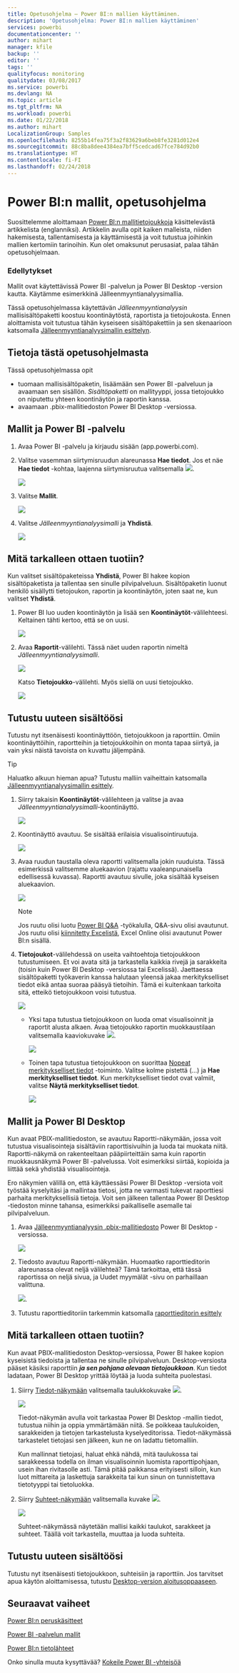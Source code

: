 ```yaml
---
title: Opetusohjelma – Power BI:n mallien käyttäminen.
description: 'Opetusohjelma: Power BI:n mallien käyttäminen'
services: powerbi
documentationcenter: ''
author: mihart
manager: kfile
backup: ''
editor: ''
tags: ''
qualityfocus: monitoring
qualitydate: 03/08/2017
ms.service: powerbi
ms.devlang: NA
ms.topic: article
ms.tgt_pltfrm: NA
ms.workload: powerbi
ms.date: 01/22/2018
ms.author: mihart
LocalizationGroup: Samples
ms.openlocfilehash: 8255b14fea75f3a2f83629a6beb8fe3281d012e4
ms.sourcegitcommit: 88c8ba8dee4384ea7bff5cedcad67fce784d92b0
ms.translationtype: HT
ms.contentlocale: fi-FI
ms.lasthandoff: 02/24/2018
---
```

# <a name="the-power-bi-samples-a-tutorial"></a>Power BI:n mallit, opetusohjelma

Suosittelemme aloittamaan [Power BI:n mallitietojoukkoja](sample-datasets.md) käsittelevästä artikkelista (englanniksi). Artikkelin avulla opit kaiken malleista, niiden hakemisesta, tallentamisesta ja käyttämisestä ja voit tutustua joihinkin mallien kertomiin tarinoihin. Kun olet omaksunut perusasiat, palaa tähän opetusohjelmaan.   

### <a name="prerequisites"></a>Edellytykset
Mallit ovat käytettävissä Power BI -palvelun ja Power BI Desktop -version kautta. Käytämme esimerkkinä Jälleenmyyntianalyysimallia.

Tässä opetusohjelmassa käytettävän *Jälleenmyyntianalyysin* mallisisältöpaketti koostuu koontinäytöstä, raportista ja tietojoukosta.
Ennen aloittamista voit tutustua tähän kyseiseen sisältöpakettiin ja sen skenaarioon katsomalla [Jälleenmyyntianalyysimallin esittelyn](sample-retail-analysis.md).

## <a name="about-this-tutorial"></a>Tietoja tästä opetusohjelmasta
Tässä opetusohjelmassa opit 
- tuomaan mallisisältöpaketin, lisäämään sen Power BI -palveluun ja avaamaan sen sisällön. *Sisältöpaketti* on mallityyppi, jossa tietojoukko on niputettu yhteen koontinäytön ja raportin kanssa. 
-  avaamaan .pbix-mallitiedoston Power BI Desktop -versiossa.


## <a name="samples-and-power-bi-service"></a>Mallit ja Power BI -palvelu

1. Avaa Power BI -palvelu ja kirjaudu sisään (app.powerbi.com).
2. Valitse vasemman siirtymisruudun alareunassa **Hae tiedot**. Jos et näe **Hae tiedot** -kohtaa, laajenna siirtymisruutua valitsemalla ![](media/sample-tutorial-connect-to-the-samples/expand-nav.png).
   
   ![](media/sample-tutorial-connect-to-the-samples/pbi_getdata.png)
5. Valitse **Mallit**.  
   
   ![](media/sample-tutorial-connect-to-the-samples/pbi_samplesdownload.png)
6. Valitse *Jälleenmyyntianalyysimalli* ja **Yhdistä**.   
   
   ![](media/sample-tutorial-connect-to-the-samples/pbi_retailanalysissampleconnect.png)

## <a name="what-exactly-was-imported"></a>Mitä tarkalleen ottaen tuotiin?
Kun valitset sisältöpaketeissa **Yhdistä**, Power BI hakee kopion sisältöpaketista ja tallentaa sen sinulle pilvipalveluun. Sisältöpaketin luonut henkilö sisällytti tietojoukon, raportin ja koontinäytön, joten saat ne, kun valitset **Yhdistä**. 

1. Power BI luo uuden koontinäytön ja lisää sen **Koontinäytöt**-välilehteesi. Keltainen tähti kertoo, että se on uusi.
   
   ![](media/sample-tutorial-connect-to-the-samples/power-bi-new-dashboard.png)
2. Avaa **Raportit**-välilehti.  Tässä näet uuden raportin nimeltä *Jälleenmyyntianalyysimalli*.
   
   ![](media/sample-tutorial-connect-to-the-samples/power-bi-new-report.png)
   
   Katso **Tietojoukko**-välilehti.  Myös siellä on uusi tietojoukko.
   
   ![](media/sample-tutorial-connect-to-the-samples/power-bi-new-dataset.png)

## <a name="explore-your-new-content"></a>Tutustu uuteen sisältöösi
Tutustu nyt itsenäisesti koontinäyttöön, tietojoukkoon ja raporttiin. Omiin koontinäyttöihin, raportteihin ja tietojoukkoihin on monta tapaa siirtyä, ja vain yksi näistä tavoista on kuvattu jäljempänä.  

> [!TIP]
> Haluatko alkuun hieman apua?  Tutustu malliin vaiheittain katsomalla [Jälleenmyyntianalyysimallin esittely](sample-retail-analysis.md).
> 
> 

1. Siirry takaisin **Koontinäytöt**-välilehteen ja valitse ja avaa *Jälleenmyyntianalyysimalli*-koontinäyttö.    
   
   ![](media/sample-tutorial-connect-to-the-samples/power-bi-dashboards.png)
2. Koontinäyttö avautuu.  Se sisältää erilaisia visualisointiruutuja.
   
   ![](media/sample-tutorial-connect-to-the-samples/power-bi-dashboards2new.png)
3. Avaa ruudun taustalla oleva raportti valitsemalla jokin ruuduista.  Tässä esimerkissä valitsemme aluekaavion (rajattu vaaleanpunaisella edellisessä kuvassa). Raportti avautuu sivulle, joka sisältää kyseisen aluekaavion.
   
    ![](media/sample-tutorial-connect-to-the-samples/power-bi-report.png)
   
   > [!NOTE]
   > Jos ruutu olisi luotu [Power BI Q&A](power-bi-q-and-a.md) -työkalulla, Q&A-sivu olisi avautunut. Jos ruutu olisi [kiinnitetty Excelistä](service-dashboard-pin-tile-from-excel.md), Excel Online olisi avautunut Power BI:n sisällä.
   > 
   > 
1. **Tietojoukot**-välilehdessä on useita vaihtoehtoja tietojoukkoon tutustumiseen.  Et voi avata sitä ja tarkastella kaikkia rivejä ja sarakkeita (toisin kuin Power BI Desktop -versiossa tai Excelissä).  Jaettaessa sisältöpaketti työkaverin kanssa halutaan yleensä jakaa merkitykselliset tiedot eikä antaa suoraa pääsyä tietoihin. Tämä ei kuitenkaan tarkoita sitä, etteikö tietojoukkoon voisi tutustua.  
   
   ![](media/sample-tutorial-connect-to-the-samples/power-bi-chart-icon2.png)
   
   * Yksi tapa tutustua tietojoukkoon on luoda omat visualisoinnit ja raportit alusta alkaen.  Avaa tietojoukko raportin muokkaustilaan valitsemalla kaaviokuvake ![](media/sample-tutorial-connect-to-the-samples/power-bi-chart-icon4.png).
     
       ![](media/sample-tutorial-connect-to-the-samples/power-bi-report-editing.png)
   * Toinen tapa tutustua tietojoukkoon on suorittaa [Nopeat merkitykselliset tiedot](service-insights.md) -toiminto. Valitse kolme pistettä (...) ja **Hae merkitykselliset tiedot**. Kun merkitykselliset tiedot ovat valmiit, valitse **Näytä merkitykselliset tiedot**.
     
       ![](media/sample-tutorial-connect-to-the-samples/power-bi-insights.png)

## <a name="samples-and-power-bi-desktop"></a>Mallit ja Power BI Desktop 
Kun avaat PBIX-mallitiedoston, se avautuu Raportti-näkymään, jossa voit tutustua visualisointeja sisältäviin raporttisivuihin ja luoda tai muokata niitä. Raportti-näkymä on rakenteeltaan pääpiirteittäin sama kuin raportin muokkausnäkymä Power BI -palvelussa. Voit esimerkiksi siirtää, kopioida ja liittää sekä yhdistää visualisointeja.

Ero näkymien välillä on, että käyttäessäsi Power BI Desktop -versiota voit työstää kyselyitäsi ja mallintaa tietosi, jotta ne varmasti tukevat raporttiesi parhaita merkityksellisiä tietoja. Voit sen jälkeen tallentaa Power BI Desktop -tiedoston minne tahansa, esimerkiksi paikalliselle asemalle tai pilvipalveluun.

1. Avaa [Jälleenmyyntianalyysin .pbix-mallitiedosto](http://download.microsoft.com/download/9/6/D/96DDC2FF-2568-491D-AAFA-AFDD6F763AE3/Retail%20Analysis%20Sample%20PBIX.pbix) Power BI Desktop -versiossa. 

    ![](media/sample-tutorial-connect-to-the-samples/power-bi-samples-desktop.png)

1. Tiedosto avautuu Raportti-näkymään. Huomaatko raporttieditorin alareunassa olevat neljä välilehteä? Tämä tarkoittaa, että tässä raportissa on neljä sivua, ja Uudet myymälät -sivu on parhaillaan valittuna. 

    ![](media/sample-tutorial-connect-to-the-samples/power-bi-sample-tabs.png).

3. Tutustu raporttieditoriin tarkemmin katsomalla [raporttieditorin esittely](service-the-report-editor-take-a-tour.md)

## <a name="what-exactly-was-imported"></a>Mitä tarkalleen ottaen tuotiin?
Kun avaat PBIX-mallitiedoston Desktop-versiossa, Power BI hakee kopion kyseisistä tiedoista ja tallentaa ne sinulle pilvipalveluun. Desktop-versiosta pääset käsiksi raporttiin ***ja sen pohjana olevaan tietojoukkoon***. Kun tiedot ladataan, Power BI Desktop yrittää löytää ja luoda suhteita puolestasi.  

1. Siirry [Tiedot-näkymään](desktop-data-view.md) valitsemalla taulukkokuvake ![](media/sample-tutorial-connect-to-the-samples/power-bi-data-icon.png).
 
    ![](media/sample-tutorial-connect-to-the-samples/power-bi-desktop-sample-data.png)

    Tiedot-näkymän avulla voit tarkastaa Power BI Desktop -mallin tiedot, tutustua niihin ja oppia ymmärtämään niitä. Se poikkeaa taulukoiden, sarakkeiden ja tietojen tarkastelusta kyselyeditorissa. Tiedot-näkymässä tarkastelet tietojasi sen jälkeen, kun ne on ladattu tietomalliin.

    Kun mallinnat tietojasi, haluat ehkä nähdä, mitä taulukossa tai sarakkeessa todella on ilman visualisoinnin luomista raporttipohjaan, usein ihan rivitasolle asti. Tämä pitää paikkansa erityisesti silloin, kun luot mittareita ja laskettuja sarakkeita tai kun sinun on tunnistettava tietotyyppi tai tietoluokka.

1. Siirry [Suhteet-näkymään](desktop-relationship-view.md) valitsemalla kuvake ![](media/sample-tutorial-connect-to-the-samples/power-bi-desktop-relationship-icon.png).
 
    ![](media/sample-tutorial-connect-to-the-samples/power-bi-relationships.png)

    Suhteet-näkymässä näytetään mallisi kaikki taulukot, sarakkeet ja suhteet. Täällä voit tarkastella, muuttaa ja luoda suhteita.

## <a name="explore-your-new-content"></a>Tutustu uuteen sisältöösi
Tutustu nyt itsenäisesti tietojoukkoon, suhteisiin ja raporttiin. Jos tarvitset apua käytön aloittamisessa, tutustu [Desktop-version aloitusoppaaseen](desktop-getting-started.md).    


## <a name="next-steps"></a>Seuraavat vaiheet
[Power BI:n peruskäsitteet](service-basic-concepts.md)

[Power BI -palvelun mallit](sample-datasets.md)

[Power BI:n tietolähteet](service-get-data.md)

Onko sinulla muuta kysyttävää? [Kokeile Power BI -yhteisöä](http://community.powerbi.com/)

